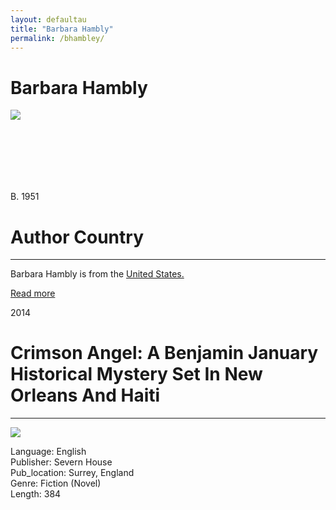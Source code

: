 ```yaml
---
layout: defaultau
title: "Barbara Hambly"
permalink: /bhambley/
---
```

<!-- partial:index.partial.html -->
<div class="content">
    <h1>Barbara Hambly</h1>
    <div class="quote">
        <div><img src="https://library.ucr.edu/sites/default/files/styles/collection_node/public/collection-images/Barbara%20Hambly%202YRl_635%20large.jpg?itok=GnaAHxCY" class="logo"></div>
    </div>
    <div class="timeline">
        <div style="padding-bottom:100px;"></div>
        <div class="block">
            <div class="date right"><p class="right">B. 1951</p></div>
            <div class="dot"></div>
            <div class="left first">
            <div class="author_country">
                <h1>Author Country</h1><hr>
          <div class="aclocation">  <p>Barbara Hambly is from the <a href="http://localhost:4000/1">United States.</a></p></div>
                <div class="acreadmore"><a href="https://en.wikipedia.org/wiki/Barbara_Hambly" target="_blank">Read more</a></div>
            </div>
            </div>
        </div>
        <div class="block">
            <div class="date left"><p class="left">2014</p></div>
            <div class="dot"></div>
            <div class="right">
                <h1>Crimson Angel: A Benjamin January Historical Mystery Set In New Orleans And Haiti</h1><hr>
                <p><img src="https://m.media-amazon.com/images/I/511tf-kFHsL._SY264_BO1,204,203,200_QL40_ML2_.jpg"></p>
                <p>
                Language: English<br/>
                Publisher: Severn House<br/>
                Pub_location: Surrey, England<br/>
                Genre: Fiction (Novel)<br/>
                Length: 384 <br/>                   </p>
            </div>
        </div>
